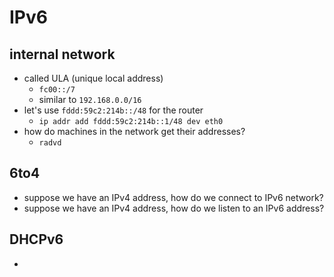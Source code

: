 IPv6
====

## internal network

* called ULA (unique local address)
  * `fc00::/7`
  * similar to `192.168.0.0/16`
* let's use `fddd:59c2:214b::/48` for the router
  * `ip addr add fddd:59c2:214b::1/48 dev eth0`
* how do machines in the network get their addresses?
  * `radvd`

## 6to4

* suppose we have an IPv4 address, how do we connect to IPv6 network?
* suppose we have an IPv4 address, how do we listen to an IPv6 address?

## DHCPv6

* 
